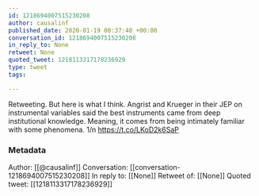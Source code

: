 ```yaml
---
id: 1218694007515230208
author: causalinf
published_date: 2020-01-19 00:37:48 +00:00
conversation_id: 1218694007515230208
in_reply_to: None
retweet: None
quoted_tweet: 1218113317178236929
type: tweet
tags:

---
```


Retweeting. But here is what I think. Angrist and Krueger in their JEP on instrumental variables said the best instruments came from deep institutional knowledge. Meaning, it comes from being intimately familiar with some phenomena. 1/n https://t.co/LKoD2k6SaP

### Metadata

Author: [[@causalinf]]
Conversation: [[conversation-1218694007515230208]]
In reply to: [[None]]
Retweet of: [[None]]
Quoted tweet: [[1218113317178236929]]

